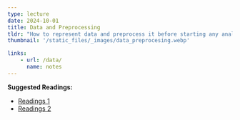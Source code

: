 ```yaml
---
type: lecture
date: 2024-10-01
title: Data and Preprocessing
tldr: "How to represent data and preprocess it before starting any analysis."
thumbnail: '/static_files/_images/data_preprocesing.webp'

links: 
    - url: /data/
      name: notes
---
```


**Suggested Readings:**
- [Readings 1](http://example.com)
- [Readings 2](http://example.com)
